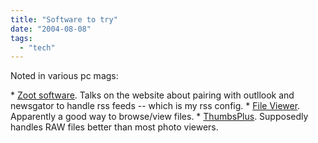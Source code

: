 ```yaml
---
title: "Software to try"
date: "2004-08-08"
tags: 
  - "tech"
---
```


Noted in various pc mags:

\* [Zoot software](http://www.zootsoftware.com/). Talks on the website about pairing with outllook and newsgator to handle rss feeds -- which is my rss config. \* [File Viewer](http://www.clear-simple.com). Apparently a good way to browse/view files. \* [ThumbsPlus](http://www.cerious.com). Supposedly handles RAW files better than most photo viewers.
